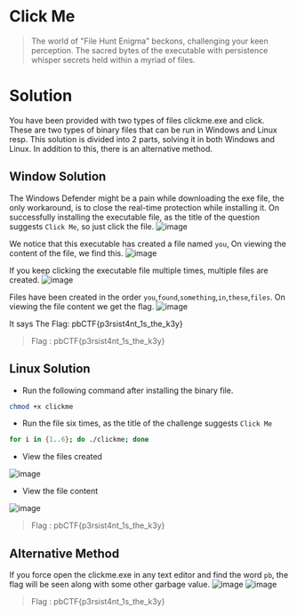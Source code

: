 # Click Me

> The world of "File Hunt Enigma" beckons, challenging your keen perception. The sacred bytes of the executable with persistence whisper secrets held within a myriad of files.

# Solution

You have been provided with two types of files clickme.exe and click. These are two types of binary files that can be run in Windows and Linux resp. This solution is divided into 2 parts, solving it in both Windows and Linux. In addition to this, there is an alternative method.

## Window Solution
   
 The Windows Defender might be a pain while downloading the exe file, the only workaround, is to close the real-time protection while installing it. On successfully installing the executable file, as the title of the question suggests `Click Me`, so just click the file. 
 ![image](https://github.com/sumukhchitloor/pbCTF/assets/76547134/a8c23944-444d-4dae-920c-bb7b2754fd53)

 We notice that this executable has created a file named `you`, On viewing the content of the file, we find this.
 ![image](https://github.com/sumukhchitloor/pbCTF/assets/76547134/0fd3b80c-0701-4c96-a638-fdf67fbfba99)

 If you keep clicking the executable file multiple times, multiple files are created.
 ![image](https://github.com/sumukhchitloor/pbCTF/assets/76547134/858f624e-12ab-4292-acd3-e94ecaa5e9ba)

 Files have been created in the order `you`,`found`,`something`,`in`,`these`,`files`. On viewing the file content we get the flag.
 ![image](https://github.com/sumukhchitloor/pbCTF/assets/76547134/ac31ca72-3f42-41f3-9ab0-2d17962159ab)

 It says The Flag: pbCTF{p3rsist4nt_1s_the_k3y}

> Flag : pbCTF{p3rsist4nt_1s_the_k3y}

## Linux Solution

- Run the following command after installing the binary file.

```bash
chmod +x clickme
```
- Run the file six times, as the title of the challenge suggests `Click Me`
```bash
for i in {1..6}; do ./clickme; done
```
- View the files created
  
![image](https://github.com/sumukhchitloor/pbCTF/assets/76547134/4a9cb9ac-5696-422b-b684-11d8eea9ae93)

- View the file content
  
![image](https://github.com/sumukhchitloor/pbCTF/assets/76547134/04ad82c5-b830-493d-b94f-b156ed5e293c)



> Flag : pbCTF{p3rsist4nt_1s_the_k3y}

## Alternative Method

If you force open the clickme.exe in any text editor and find the word `pb`, the flag will be seen along with some other garbage value.
![image](https://github.com/sumukhchitloor/pbCTF/assets/76547134/8865e9be-4a6a-4892-927d-fdc205c8bc05)
![image](https://github.com/sumukhchitloor/pbCTF/assets/76547134/667e88b8-a79e-4fbb-a287-d8f9a5a53ccc)

> Flag : pbCTF{p3rsist4nt_1s_the_k3y}
